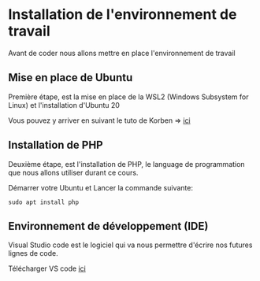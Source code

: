 # Installation de l'environnement de travail

Avant de coder nous allons mettre en place l'environnement de travail


## Mise en place de Ubuntu

Première étape, est la mise en place de la WSL2 (Windows Subsystem for Linux) et l'installation d'Ubuntu 20

Vous pouvez y arriver en suivant le tuto de Korben => [ici](https://korben.info/installer-wsl2-windows-linux.html)


## Installation de PHP

Deuxième étape, est l'installation de PHP, le language de programmation que nous allons utiliser durant ce cours.

Démarrer votre Ubuntu et Lancer la commande suivante:

```console
sudo apt install php
```


## Environnement de développement (IDE)

Visual Studio code est le logiciel qui va nous permettre d'écrire nos futures lignes de code.

Télécharger VS code [ici](https://code.visualstudio.com/download)




